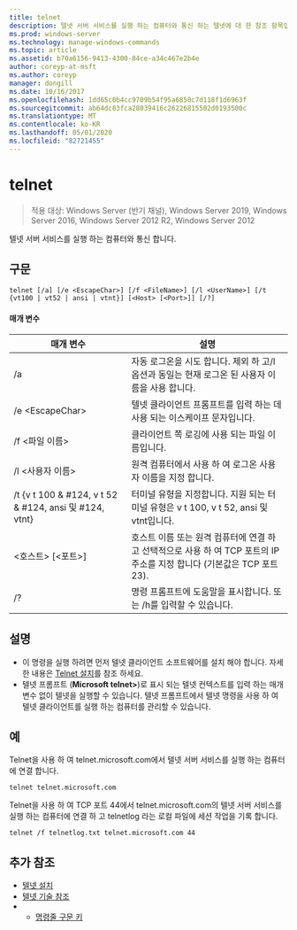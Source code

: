 ```yaml
---
title: telnet
description: 텔넷 서버 서비스를 실행 하는 컴퓨터와 통신 하는 텔넷에 대 한 참조 항목입니다.
ms.prod: windows-server
ms.technology: manage-windows-commands
ms.topic: article
ms.assetid: b70a6156-9413-4300-84ce-a34c467e2b4e
author: coreyp-at-msft
ms.author: coreyp
manager: dongill
ms.date: 10/16/2017
ms.openlocfilehash: 1dd65c0b4cc9709b54f95a6850c7d118f1d6963f
ms.sourcegitcommit: ab64dc83fca28039416c26226815502d0193500c
ms.translationtype: MT
ms.contentlocale: ko-KR
ms.lasthandoff: 05/01/2020
ms.locfileid: "82721455"
---
```

# <a name="telnet"></a>telnet

> 적용 대상: Windows Server (반기 채널), Windows Server 2019, Windows Server 2016, Windows Server 2012 R2, Windows Server 2012

텔넷 서버 서비스를 실행 하는 컴퓨터와 통신 합니다.
 
## <a name="syntax"></a>구문
```
telnet [/a] [/e <EscapeChar>] [/f <FileName>] [/l <UserName>] [/t {vt100 | vt52 | ansi | vtnt}] [<Host> [<Port>]] [/?]
```
#### <a name="parameters"></a>매개 변수
|매개 변수|설명|
|-------|--------|
|/a|자동 로그온을 시도 합니다. 제외 하 고/l 옵션과 동일는 현재 로그온 된 사용자 이름을 사용 합니다.|
|/e \<EscapeChar>|텔넷 클라이언트 프롬프트를 입력 하는 데 사용 되는 이스케이프 문자입니다.|
|/f \<파일 이름>|클라이언트 쪽 로깅에 사용 되는 파일 이름입니다.|
|/l \<사용자 이름>|원격 컴퓨터에서 사용 하 여 로그온 사용자 이름을 지정 합니다.|
|/t {v t 100 & #124, v t 52 & #124, ansi 및 #124, vtnt}|터미널 유형을 지정합니다. 지원 되는 터미널 유형은 v t 100, v t 52, ansi 및 vtnt입니다.|
|\<호스트> [\<포트>]|호스트 이름 또는 원격 컴퓨터에 연결 하 고 선택적으로 사용 하 여 TCP 포트의 IP 주소를 지정 합니다 (기본값은 TCP 포트 23).|
|/?|명령 프롬프트에 도움말을 표시합니다. 또는 /h를 입력할 수 있습니다.|

## <a name="remarks"></a>설명
-   이 명령을 실행 하려면 먼저 텔넷 클라이언트 소프트웨어를 설치 해야 합니다. 자세한 내용은 [Telnet 설치](https://technet.microsoft.com/library/cc754293(v=ws.10).aspx)를 참조 하세요.
-   텔넷 프롬프트 (**Microsoft telnet>**)로 표시 되는 텔넷 컨텍스트를 입력 하는 매개 변수 없이 텔넷을 실행할 수 있습니다. 텔넷 프롬프트에서 텔넷 명령을 사용 하 여 텔넷 클라이언트를 실행 하는 컴퓨터를 관리할 수 있습니다.

## <a name="examples"></a>예
Telnet을 사용 하 여 telnet.microsoft.com에서 텔넷 서버 서비스를 실행 하는 컴퓨터에 연결 합니다.
```
telnet telnet.microsoft.com
```
Telnet을 사용 하 여 TCP 포트 44에서 telnet.microsoft.com의 텔넷 서버 서비스를 실행 하는 컴퓨터에 연결 하 고 telnetlog 라는 로컬 파일에 세션 작업을 기록 합니다.
```
telnet /f telnetlog.txt telnet.microsoft.com 44
```

## <a name="additional-references"></a>추가 참조
-   [텔넷 설치](https://technet.microsoft.com/library/cc754293(v=ws.10).aspx)
-   [텔넷 기술 참조](https://technet.microsoft.com/library/cc754987(v=ws.10).aspx)
-   - [명령줄 구문 키](command-line-syntax-key.md)
